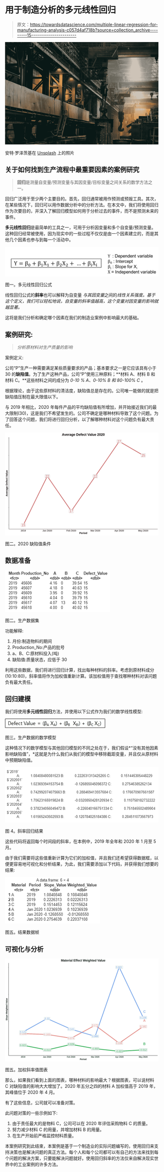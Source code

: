 # 用于制造分析的多元线性回归

> 原文：<https://towardsdatascience.com/multiple-linear-regression-for-manufacturing-analysis-c057d4af718b?source=collection_archive---------15----------------------->

![](img/4ca255270638a36ec6c59264117ec8b6.png)

安特·罗泽茨基在 [Unsplash](https://unsplash.com/s/photos/industry?utm_source=unsplash&utm_medium=referral&utm_content=creditCopyText) 上的照片

## 关于如何找到生产流程中最重要因素的案例研究

> **回归**是测量自变量/预测变量与其因变量/目标变量之间关系的数学方法之一。

回归广泛用于至少两个主要目的。首先，回归通常被用作预测或预报工具。其次，在某些情况下，回归可以用作数据分析中的分析方法。在本文中，我们将使用回归作为次要目的，并深入了解回归模型如何用于分析过去的事件，而不是预测未来的事件。

**多元线性回归**是最简单的工具之一，可用于分析因变量和多个自变量/预测变量。这种回归经常被使用，因为现实中的一些过程不仅仅是由一个因素建立的，而是其他几个因素也参与到每一个活动中。

![](img/da8d8355ea32230e4831fe4de59a85d5.png)

图一。多元线性回归公式

线性回归公式的**斜率**也可以解释为自变量 *与其因变量*之间的*线性关系强度。基于这个定义，我们可以轻松地说，自变量的斜率值越高，这个变量对因变量的影响就越显著。*

这将是我们分析和确定哪个因素在我们的制造业案例中影响最大的基础。

## 案例研究:

> *分析原材料对生产质量的影响*

案例定义:

公司“P”生产一种需要满足某些质量要求的产品；基本要求之一是它应该具有小于 30 的**缺陷值**。为了生产这种产品，公司“P”使用三种原料；**材料 A、材料 B 和材料 C。**这些材料之间的成分为 *0-10 % A、0-10% B 和 80-100% C* 。

根据理论，由于这些原材料的清洁度，缺陷值总是存在的。公司唯一能做的就是把缺陷值压制在最大限值以下。

与 2019 年相比，2020 年每件产品的平均缺陷值有所增加，并开始接近我们的最大限制(30)，这是我们不希望发生的。公司不确定是哪种材料导致了这个问题。为了回答这个问题，我们将进行回归分析，以了解哪种材料对这个问题负有最大责任。

![](img/046d17973fca4268c6d2bc963af1e468.png)

图二。2020 缺陷值条件

## 数据准备

![](img/be6537e0af5489108e8ae0d99dc5f65d.png)

图二。生产数据集

功能解释:

1.  月份:制造物料的期间
2.  Production_No:产品的批号
3.  a、B、C:原材料投入(吨)
4.  缺陷值:质量状态，应低于 30

利用这些数据，我们将进行回归计算，找出每种材料的斜率。考虑到原材料成分(10:10:80)，斜率值将作为加权值重新计算。该加权值用于查找哪种材料对该问题负有最大责任。

## 回归建模

我们将使用**多元线性回归**方法，并使用以下公式作为我们的数学线性模型:

![](img/d34455ea03c8096443ad2f860e453a48.png)

图三。生产数据的数学模型

这种情况下的数学模型与其他回归模型的不同之处在于，我们假设*“没有其他因素影响缺陷值”，*这就是为什么我们从我们的模型中移除截距变量，并且仅从原材料中预期缺陷值。

![](img/91ec72e1f6ce073f26d8f6969b24fe1f.png)

图 4。斜率回归结果

这些代码将返回每个时间段的斜率，在本例中，2019 年全年和 2020 年 1 月至 5 月。

由于我们需要将这些值重新计算为它们的加权值，并且我们还希望获得数据框，以便更容易地可视化和分析结果，为此，我们需要添加以下代码，并获得我们想要的结果:

![](img/d4895f3cf04ffa6fec696d362928327c.png)

图五。结果数据帧

## **可视化与分析**

![](img/e90a125f23c0bea67c215e5295046393.png)

图五。加权斜率值图表

那么，如果我们看到上面的图表，哪种材料的影响最大？根据图表，可以说材料 C 对缺陷值的影响大大增加了。2020 年五分之四的材料 A 加权值高于 2019 年，其峰值位于 2020 年 4 月。

有了这些信息，公司就可以准备对策。

此问题对策的一些示例如下:

1.  由于责任最大的是物料 C，公司可以在 2020 年评估采购物料 C 的质量。
2.  努力减少材料 C 的用量，并增加材料 B 的用量。
3.  在生产开始前严格监控材料质量。

本案例研究到此结束，本案例是基于一个制造业的实际问题编写的，使用回归来支持决策也是解决问题的真正方法。每个人和每个公司都可以有自己的方法来找到每个问题的解决方案，只要能解决问题就好。使用回归斜率的方法仅来自解决现实世界中的工业案例的许多方法。